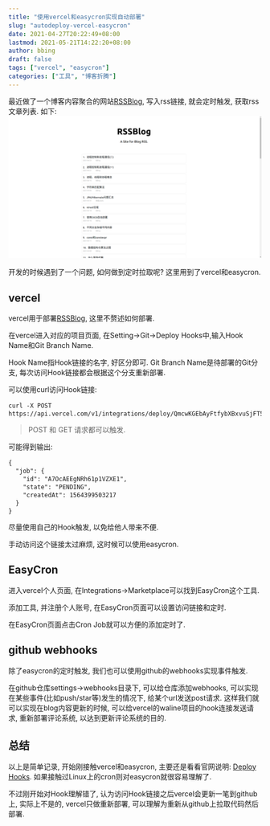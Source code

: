 ```yaml
---
title: "使用vercel和easycron实现自动部署"
slug: "autodeploy-vercel-easycron"
date: 2021-04-27T20:22:49+08:00
lastmod: 2021-05-21T14:22:20+08:00
author: bbing
draft: false
tags: ["vercel", "easycron"]
categories: ["工具", "博客折腾"]
---
```


最近做了一个博客内容聚合的网站[RSSBlog](https://rssblog.vercel.app/), 写入rss链接, 就会定时触发, 获取rss文章列表. 如下:
![RSSBlog](https://raw.githubusercontent.com/caibingcheng/rssblog/master/public/screenshot.png "RSSBlog")

开发的时候遇到了一个问题, 如何做到定时拉取呢? 这里用到了vercel和easycron.

<!--more-->

## vercel

vercel用于部署[RSSBlog](https://rssblog.vercel.app/), 这里不赘述如何部署.

在vercel进入对应的项目页面, 在Setting->Git->Deploy Hooks中,输入Hook Name和Git Branch Name.

Hook Name指Hook链接的名字, 好区分即可. Git Branch Name是待部署的Git分支, 每次访问Hook链接都会根据这个分支重新部署.

可以使用curl访问Hook链接:
```
curl -X POST https://api.vercel.com/v1/integrations/deploy/QmcwKGEbAyFtfybXBxvuSjFT54dc5dRLmAYNB5jxxXsbeZ/hUg65Lj4CV
```

> POST 和 GET 请求都可以触发.

可能得到输出:
```
{
  "job": {
    "id": "A7OcAEEgNRh61p1VZXE1",
    "state": "PENDING",
    "createdAt": 1564399503217
  }
}
```

尽量使用自己的Hook触发, 以免给他人带来不便.

手动访问这个链接太过麻烦, 这时候可以使用easycron.

## EasyCron

进入vercel个人页面, 在Integrations->Marketplace可以找到EasyCron这个工具.

添加工具, 并注册个人账号, 在EasyCron页面可以设置访问链接和定时.

在EasyCron页面点击Cron Job就可以方便的添加定时了.

## github webhooks

除了easycron的定时触发, 我们也可以使用github的webhooks实现事件触发.

在github仓库settings->webhooks目录下, 可以给仓库添加webhooks, 可以实现在某些事件(比如push/star等)发生的情况下, 给某个url发送post请求. 这样我们就可以实现在blog内容更新的时候, 可以给vercel的waline项目的hook连接发送请求, 重新部署评论系统, 以达到更新评论系统的目的.

## 总结

以上是简单记录, 开始刚接触vercel和easycron, 主要还是看看官网说明: [Deploy Hooks](https://vercel.com/docs/more/deploy-hooks). 如果接触过Linux上的cron则对easycron就很容易理解了.

不过刚开始对Hook理解错了, 认为访问Hook链接之后vercel会更新一笔到github上, 实际上不是的, vercel只做重新部署, 可以理解为重新从github上拉取代码然后部署.
